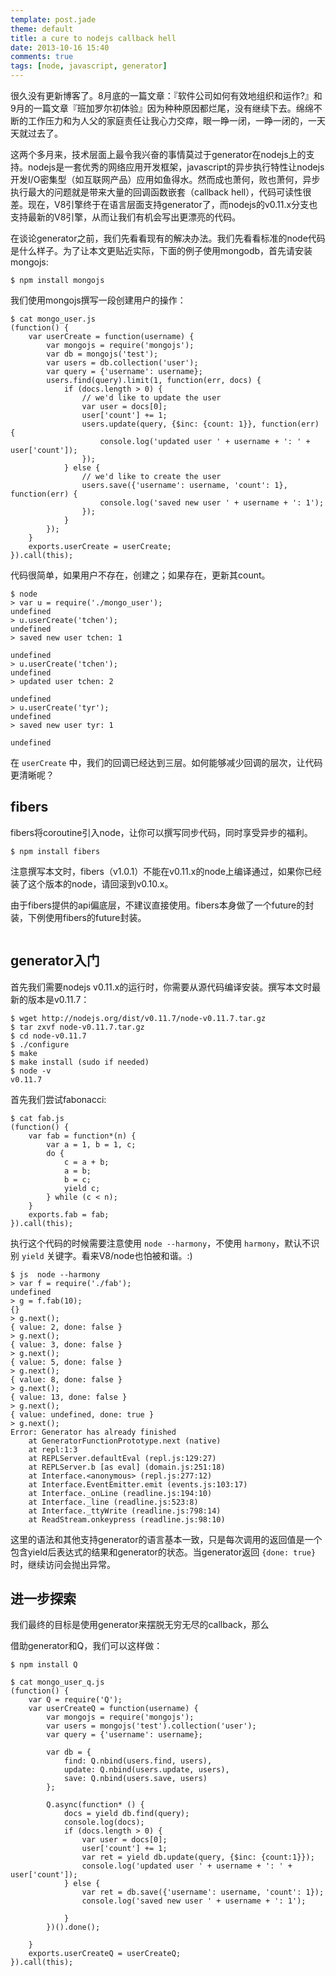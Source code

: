 ```yaml
---
template: post.jade
theme: default
title: a cure to nodejs callback hell
date: 2013-10-16 15:40
comments: true
tags: [node, javascript, generator]
---
```


很久没有更新博客了。8月底的一篇文章：『软件公司如何有效地组织和运作?』和9月的一篇文章『班加罗尔初体验』因为种种原因都烂尾，没有继续下去。绵绵不断的工作压力和为人父的家庭责任让我心力交瘁，眼一睁一闭，一睁一闭的，一天天就过去了。

这两个多月来，技术层面上最令我兴奋的事情莫过于generator在nodejs上的支持。nodejs是一套优秀的网络应用开发框架，javascript的异步执行特性让nodejs开发I/O密集型（如互联网产品）应用如鱼得水。然而成也萧何，败也萧何，异步执行最大的问题就是带来大量的回调函数嵌套（callback hell），代码可读性很差。现在，V8引擎终于在语言层面支持generator了，而nodejs的v0.11.x分支也支持最新的V8引擎，从而让我们有机会写出更漂亮的代码。

在谈论generator之前，我们先看看现有的解决办法。我们先看看标准的node代码是什么样子。为了让本文更贴近实际，下面的例子使用mongodb，首先请安装mongojs:

```
$ npm install mongojs
```

我们使用mongojs撰写一段创建用户的操作：

```
$ cat mongo_user.js
(function() {
    var userCreate = function(username) {
        var mongojs = require('mongojs');
        var db = mongojs('test');
        var users = db.collection('user');
        var query = {'username': username};
        users.find(query).limit(1, function(err, docs) {
            if (docs.length > 0) {
                // we'd like to update the user
                var user = docs[0];
                user['count'] += 1;
                users.update(query, {$inc: {count: 1}}, function(err) {
                    console.log('updated user ' + username + ': ' + user['count']);
                });
            } else {
                // we'd like to create the user
                users.save({'username': username, 'count': 1}, function(err) {
                    console.log('saved new user ' + username + ': 1');
                });
            }
        });
    }
    exports.userCreate = userCreate;
}).call(this);
```

代码很简单，如果用户不存在，创建之；如果存在，更新其count。

```
$ node
> var u = require('./mongo_user');
undefined
> u.userCreate('tchen');
undefined
> saved new user tchen: 1

undefined
> u.userCreate('tchen');
undefined
> updated user tchen: 2

undefined
> u.userCreate('tyr');
undefined
> saved new user tyr: 1

undefined
```

在 ``userCreate`` 中，我们的回调已经达到三层。如何能够减少回调的层次，让代码更清晰呢？


## fibers

fibers将coroutine引入node，让你可以撰写同步代码，同时享受异步的福利。

```
$ npm install fibers
```

注意撰写本文时，fibers（v1.0.1）不能在v0.11.x的node上编译通过，如果你已经装了这个版本的node，请回滚到v0.10.x。

由于fibers提供的api偏底层，不建议直接使用。fibers本身做了一个future的封装，下例使用fibers的future封装。

```

```





## generator入门

首先我们需要nodejs v0.11.x的运行时，你需要从源代码编译安装。撰写本文时最新的版本是v0.11.7：

```
$ wget http://nodejs.org/dist/v0.11.7/node-v0.11.7.tar.gz
$ tar zxvf node-v0.11.7.tar.gz
$ cd node-v0.11.7
$ ./configure
$ make
$ make install (sudo if needed)
$ node -v
v0.11.7
```

首先我们尝试fabonacci:

```
$ cat fab.js
(function() {
    var fab = function*(n) {
        var a = 1, b = 1, c;
        do {
            c = a + b;
            a = b;
            b = c;
            yield c;
        } while (c < n);
    }
    exports.fab = fab;
}).call(this);
```

执行这个代码的时候需要注意使用 ``node --harmony``，不使用 ``harmony``，默认不识别 ``yield`` 关键字。看来V8/node也怕被和谐。:)

```
$ js  node --harmony
> var f = require('./fab');
undefined
> g = f.fab(10);
{}
> g.next();
{ value: 2, done: false }
> g.next();
{ value: 3, done: false }
> g.next();
{ value: 5, done: false }
> g.next();
{ value: 8, done: false }
> g.next();
{ value: 13, done: false }
> g.next();
{ value: undefined, done: true }
> g.next();
Error: Generator has already finished
    at GeneratorFunctionPrototype.next (native)
    at repl:1:3
    at REPLServer.defaultEval (repl.js:129:27)
    at REPLServer.b [as eval] (domain.js:251:18)
    at Interface.<anonymous> (repl.js:277:12)
    at Interface.EventEmitter.emit (events.js:103:17)
    at Interface._onLine (readline.js:194:10)
    at Interface._line (readline.js:523:8)
    at Interface._ttyWrite (readline.js:798:14)
    at ReadStream.onkeypress (readline.js:98:10)
```

这里的语法和其他支持generator的语言基本一致，只是每次调用的返回值是一个包含yield后表达式的结果和generator的状态。当generator返回 ``{done: true}`` 时，继续访问会抛出异常。

## 进一步探索

我们最终的目标是使用generator来摆脱无穷无尽的callback，那么

借助generator和Q，我们可以这样做：

```
$ npm install Q
```

```
$ cat mongo_user_q.js
(function() {
    var Q = require('Q');
    var userCreateQ = function(username) {
        var mongojs = require('mongojs');
        var users = mongojs('test').collection('user');
        var query = {'username': username};

        var db = {
            find: Q.nbind(users.find, users),
            update: Q.nbind(users.update, users),
            save: Q.nbind(users.save, users)
        };

        Q.async(function* () {
            docs = yield db.find(query);
            console.log(docs);
            if (docs.length > 0) {
                var user = docs[0];
                user['count'] += 1;
                var ret = yield db.update(query, {$inc: {count:1}});
                console.log('updated user ' + username + ': ' + user['count']);
            } else {
                var ret = db.save({'username': username, 'count': 1});
                console.log('saved new user ' + username + ': 1');

            }
        })().done();

    }
    exports.userCreateQ = userCreateQ;
}).call(this);
```
